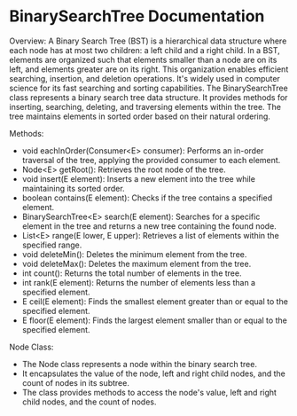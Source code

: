 # BinarySearchTree Documentation

Overview:
A Binary Search Tree (BST) is a hierarchical data structure where each node has at most two children: a left child and a right child. In a BST, elements are organized such that elements smaller than a node are on its left, and elements greater are on its right. This organization enables efficient searching, insertion, and deletion operations. It's widely used in computer science for its fast searching and sorting capabilities. The BinarySearchTree class represents a binary search tree data structure. It provides methods for inserting, searching, deleting, and traversing elements within the tree. The tree maintains elements in sorted order based on their natural ordering.

Methods:

* void eachInOrder(Consumer&lt;E&gt; consumer): Performs an in-order traversal of the tree, applying the provided consumer to each element.
* Node&lt;E&gt; getRoot(): Retrieves the root node of the tree.
* void insert(E element): Inserts a new element into the tree while maintaining its sorted order.
* boolean contains(E element): Checks if the tree contains a specified element.
* BinarySearchTree&lt;E&gt; search(E element): Searches for a specific element in the tree and returns a new tree containing the found node.
* List&lt;E&gt; range(E lower, E upper): Retrieves a list of elements within the specified range.
* void deleteMin(): Deletes the minimum element from the tree.
* void deleteMax(): Deletes the maximum element from the tree.
* int count(): Returns the total number of elements in the tree.
* int rank(E element): Returns the number of elements less than a specified element.
* E ceil(E element): Finds the smallest element greater than or equal to the specified element.
* E floor(E element): Finds the largest element smaller than or equal to the specified element.

Node Class:
* The Node class represents a node within the binary search tree.
* It encapsulates the value of the node, left and right child nodes, and the count of nodes in its subtree.
* The class provides methods to access the node's value, left and right child nodes, and the count of nodes.
